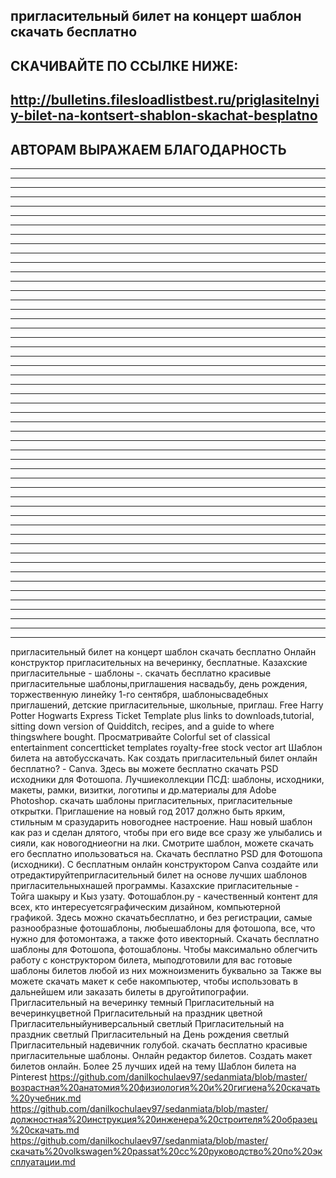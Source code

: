 пригласительный билет на концерт шаблон скачать бесплатно
--------------------------------------------------
СКАЧИВАЙТЕ ПО ССЫЛКЕ НИЖЕ:
--------------------------------------------------
http://bulletins.filesloadlistbest.ru/priglasitelnyiy-bilet-na-kontsert-shablon-skachat-besplatno
--------------------------------------------------
АВТОРАМ ВЫРАЖАЕМ БЛАГОДАРНОСТЬ
--------------------------------------------------
--------------------------------------------------
--------------------------------------------------
--------------------------------------------------
--------------------------------------------------
--------------------------------------------------
--------------------------------------------------
--------------------------------------------------
--------------------------------------------------
--------------------------------------------------
--------------------------------------------------
--------------------------------------------------
--------------------------------------------------
--------------------------------------------------
--------------------------------------------------
--------------------------------------------------
--------------------------------------------------
--------------------------------------------------
--------------------------------------------------
--------------------------------------------------
--------------------------------------------------
--------------------------------------------------
--------------------------------------------------
--------------------------------------------------
--------------------------------------------------
--------------------------------------------------
--------------------------------------------------
--------------------------------------------------
--------------------------------------------------
--------------------------------------------------
--------------------------------------------------
--------------------------------------------------
--------------------------------------------------
--------------------------------------------------
--------------------------------------------------
--------------------------------------------------
--------------------------------------------------
--------------------------------------------------
--------------------------------------------------
--------------------------------------------------
--------------------------------------------------
--------------------------------------------------
--------------------------------------------------
--------------------------------------------------
--------------------------------------------------
--------------------------------------------------
--------------------------------------------------
--------------------------------------------------
--------------------------------------------------
--------------------------------------------------
--------------------------------------------------
--------------------------------------------------
пригласительный билет на концерт шаблон скачать бесплатно Онлайн конструктор пригласительных на вечеринку, бесплатные. Казахские пригласительные - шаблоны -. скачать бесплатно красивые пригласительные шаблоны,приглашения насвадьбу, день рождения, торжественную линейку 1-го сентября, шаблонысвадебных приглашений, детские пригласительные, школьные, приглаш. Free Harry Potter Hogwarts Express Ticket Template plus links to downloads,tutorial, sitting down version of Quidditch, recipes, and a guide to where thingswhere bought. Просматривайте  Colorful set of classical entertainment concertticket templates royalty-free stock vector art  Шаблон билета на автобусскачать. Как создать пригласительный билет онлайн бесплатно? - Canva. Здесь вы можете бесплатно скачать PSD исходники для Фотошопа. Лучшиеколлекции ПСД: шаблоны, исходники, макеты, рамки, визитки, логотипы и др.материалы для Adobe Photoshop. скачать шаблоны пригласительных, пригласительные открытки. Приглашение на новый год 2017 должно быть ярким, стильным м сразударить новогоднее настроение. Наш новый шаблон как раз и сделан длятого, чтобы при его виде все сразу же улыбались и сияли, как новогодниеогни на лки. Смотрите шаблон, можете скачать его бесплатно ипользоваться на. Скачать бесплатно PSD для Фотошопа (исходники). С бесплатным онлайн конструктором Canva создайте или отредактируйтепригласительный билет на основе лучших шаблонов пригласительныхнашей программы. Казахские пригласительные - Тойга шакыру и Кыз узату.
Фотошаблон.ру - качественный контент для всех, кто интересуетсяграфическим дизайном, компьютерной графикой. Здесь можно скачатьбесплатно, и без регистрации, самые разнообразные фотошаблоны, любыешаблоны для фотошопа, все, что нужно для фотомонтажа, а также фото ивекторный. Скачать бесплатно шаблоны для Фотошопа, фотошаблоны. Чтобы максимально облегчить работу с конструктором билета, мыподготовили для вас готовые шаблоны билетов  любой из них можноизменить буквально за  Также вы можете скачать макет к себе накомпьютер, чтобы использовать в дальнейшем или заказать билеты в другойтипографии. Пригласительный на вечеринку темный  Пригласительный на вечеринкуцветной  Пригласительный на праздник цветной  Пригласительныйуниверсальный светлый  Пригласительный на праздник светлый Пригласительный на День рождения светлый  Пригласительный надевичник голубой. скачать бесплатно красивые пригласительные шаблоны. Онлайн редактор билетов. Создать макет билетов онлайн. Более 25 лучших идей на тему Шаблон билета на Pinterest
https://github.com/danilkochulaev97/sedanmiata/blob/master/возрастная%20анатомия%20физиология%20и%20гигиена%20скачать%20учебник.md
https://github.com/danilkochulaev97/sedanmiata/blob/master/должностная%20инструкция%20инженера%20строителя%20образец%20скачать.md
https://github.com/danilkochulaev97/sedanmiata/blob/master/скачать%20volkswagen%20passat%20cc%20руководство%20по%20эксплуатации.md